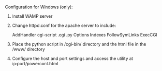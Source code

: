 Configuration for Windows (only):

1) Install WAMP server

2) Change httpd.conf for the apache server to include:

	AddHandler cgi-script .cgi .py
	Options Indexes FollowSymLinks ExecCGI
	
3) Place the python script in /cgi-bin/ directory 
and the html file in the /www/ directory

4) Configure the host and port settings and access the utility at
ip:port/powercont.html

